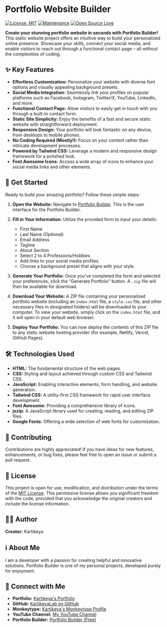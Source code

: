 # Portfolio Website Builder

[![License: MIT](https://img.shields.io/badge/License-MIT-yellow.svg)](https://opensource.org/licenses/MIT)
[![Maintenance](https://img.shields.io/badge/Maintained%3F-yes-green.svg)](https://github.com/KartikeyaLab/portfolio-builder/graphs/commit-activity)
[![Open Source Love](https://badges.frapsoft.com/os/v1/open-source.svg?v=103)](https://github.com/KartikeyaLab/portfolio-builder)

**Create your stunning portfolio website in seconds with Portfolio Builder!** This static website project offers an intuitive way to build your personalized online presence. Showcase your skills, connect your social media, and enable visitors to reach out through a functional contact page – all without the complexities of coding.

## ✨ Key Features

  * **Effortless Customization:** Personalize your website with diverse font options and visually appealing background presets.
  * **Social Media Integration:** Seamlessly link your profiles on popular platforms such as Facebook, Instagram, Twitter/X, YouTube, LinkedIn, and more.
  * **Functional Contact Page:** Allow visitors to easily get in touch with you through a built-in contact form.
  * **Static Site Simplicity:** Enjoy the benefits of a fast and secure static website with straightforward deployment.
  * **Responsive Design:** Your portfolio will look fantastic on any device, from desktops to mobile phones.
  * **No Coding Required (Mostly!):** Focus on your content rather than intricate development processes.
  * **Powered by Tailwind CSS:** Leverage a modern and responsive design framework for a polished look.
  * **Font Awesome Icons:** Access a wide array of icons to enhance your social media links and other elements.

## 🚀 Get Started

Ready to build your amazing portfolio? Follow these simple steps:

1.  **Open the Website:** Navigate to [Portfolio Builder](https://kartikeyalab.github.io/PortfolioBuilder/). This is the user interface for the Portfolio Builder.

2.  **Fill in Your Information:** Utilize the provided form to input your details:

      * First Name
      * Last Name (Optional)
      * Email Address
      * Tagline
      * About Section
      * Select 2 to 4 Professions/Hobbies
      * Add links to your social media profiles.
      * Choose a background preset that aligns with your style.

3.  **Generate Your Portfolio:** Once you've completed the form and selected your preferences, click the "Generate Portfolio" button. A `.zip` file will then be available for download.

4.  **Download Your Website:** A ZIP file containing your personalized portfolio website (including an `index.html` file, a `style.css` file, and other necessary files in designated folders) will be downloaded to your computer. To view your website, simply click on the `index.html` file, and it will open in your default web browser.

5.  **Deploy Your Portfolio:** You can now deploy the contents of this ZIP file to any static website hosting provider (for example, Netlify, Vercel, GitHub Pages).

## 🛠️ Technologies Used

  * **HTML:** The fundamental structure of the web pages.
  * **CSS:** Styling and layout achieved through custom CSS and Tailwind CSS.
  * **JavaScript:** Enabling interactive elements, form handling, and website generation.
  * **Tailwind CSS:** A utility-first CSS framework for rapid user interface development.
  * **Font Awesome:** Providing a comprehensive library of icons.
  * **jszip:** A JavaScript library used for creating, reading, and editing ZIP files.
  * **Google Fonts:** Offering a wide selection of web fonts for customization.

## 🤝 Contributing

Contributions are highly appreciated! If you have ideas for new features, enhancements, or bug fixes, please feel free to open an issue or submit a pull request.

## 📜 License

This project is open for use, modification, and distribution under the terms of the [MIT License](https://opensource.org/licenses/MIT). This permissive license allows you significant freedom with the code, provided that you acknowledge the original creators and include the license information.

## 🧑‍💻 Author

**Creator:** Kartikeya

## ℹ️ About Me

I am a developer with a passion for creating helpful and innovative solutions. Portfolio Builder is one of my personal projects, developed purely for enjoyment.

## 🔗 Connect with Me

  * **Portfolio:** [Kartikeya's Portfolio](http://kartikeyalab.github.io/kartikeya)
  * **GitHub:** [KartikeyaLab on GitHub](https://github.com/KartikeyaLab)
  * **Monkeytype:** [Kartikeya's Monkeytype Profile](https://monkeytype.com/profile/Karitkeya)
  * **YouTube Channel:** [My YouTube Channel](https://www.youtube.com/@clever-ways)
  * **Portfolio Builder:** [Portfolio Builder (Free)](https://kartikeyalab.github.io/PortfolioBuilder/)
